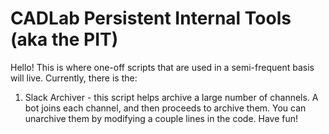 # CADLab Persistent Internal Tools (aka the PIT)
Hello! This is where one-off scripts that are used in a semi-frequent basis will live. 
Currently, there is the:

1. Slack Archiver - this script helps archive a large number of channels. A bot joins each channel, and then proceeds to archive them. You can unarchive them by modifying a couple lines in the code. Have fun!
